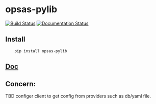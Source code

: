 # opsas-pylib
[![Build Status](https://github.com/calmzhu/opsas-pylib/workflows/build/badge.svg)](https://github.com/calmzhu/opsas-pylib/actions)
[![Documentation Status](https://readthedocs.org/projects/opsas-pylib/badge/?version=latest)](https://readthedocs.org/projects/opsas-pylib/builds/)

## Install
```
    pip install opsas-pylib 
```

## [Doc](https://opsas-pylib.readthedocs.io/en/latest/)


## Concern:

TBD
configer client to get config from providers such as db/yaml file.